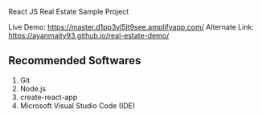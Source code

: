 React JS Real Estate Sample Project

Live Demo: https://master.d1pp3vl5jt9see.amplifyapp.com/
Alternate Link: https://ayanmaity93.github.io/real-estate-demo/

Recommended Softwares
----------------------------
1) Git
2) Node.js
3) create-react-app
4) Microsoft Visual Studio Code (IDE)
